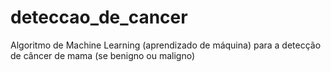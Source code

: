 # deteccao_de_cancer
Algoritmo de Machine Learning (aprendizado de máquina) para a detecção de câncer de mama (se benigno ou maligno)
